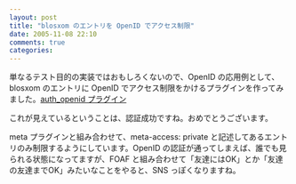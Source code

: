 ```yaml
---
layout: post
title: "blosxom のエントリを OpenID でアクセス制限"
date: 2005-11-08 22:10
comments: true
categories: 
---
```

<p class="entryBody">
単なるテスト目的の実装ではおもしろくないので、OpenID の応用例として、blosxom のエントリに OpenID でアクセス制限をかけるプラグインを作ってみました。<a href="/archives/auth_openid" target="_blank">auth_openid プラグイン</a>
</p>

<p class="entryBody">
これが見えているということは、認証成功ですね。おめでとうございます。
</p>

<p class="entryBody">
meta プラグインと組み合わせて、meta-access: private と記述してあるエントリのみ制限するようにしています。OpenID の認証が通ってしまえば、誰でも見られる状態になってますが、FOAF と組み合わせて「友達にはOK」とか「友達の友達までOK」みたいなことをやると、SNS っぽくなりますね。
</p>
